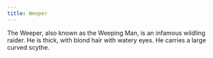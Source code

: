 ```yaml
---
title: Weeper
---
```


The Weeper, also known as the Weeping Man, is an infamous wildling raider. He is thick, with blond hair with watery eyes. He carries a large curved scythe. 



